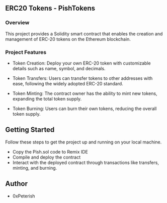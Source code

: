 ## ERC20 Tokens - PishTokens

### Overview 

This project provides a Solidity smart contract that enables the creation and management of ERC-20 tokens on the Ethereum blockchain. 

### Project Features

- Token Creation: Deploy your own ERC-20 token with customizable details such as name, symbol, and decimals.

- Token Transfers: Users can transfer tokens to other addresses with ease, following the widely adopted ERC-20 standard.

- Token Minting: The contract owner has the ability to mint new tokens, expanding the total token supply.

- Token Burning: Users can burn their own tokens, reducing the overall token supply.

## Getting Started

Follow these steps to get the project up and running on your local machine.

- Copy the Pish.sol code to Remix IDE
- Compile and deploy the contract
- Interact with the deployed contract through transactions like transfers, minting, and burning.

## Author

- 0xPeterish